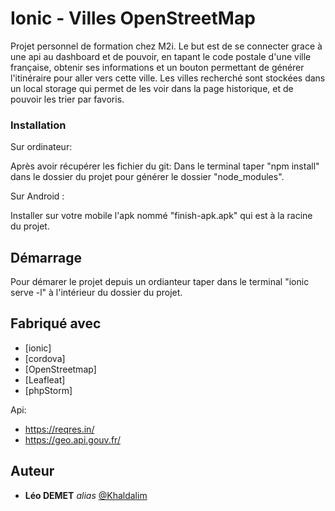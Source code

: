 # Ionic - Villes OpenStreetMap

Projet personnel de formation chez M2i.
Le but est de se connecter grace à une api au dashboard et de pouvoir, en tapant le code postale d'une ville française, obtenir ses informations et un bouton permettant de générer l'itinéraire pour aller vers cette ville.
Les villes recherché sont stockées dans un local storage qui permet de les voir dans la page historique, et de pouvoir les trier par favoris.


### Installation

Sur ordinateur:

Après avoir récupérer les fichier du git:
Dans le terminal taper "npm install" dans le dossier du projet pour générer le dossier "node_modules".


Sur Android :

Installer sur votre mobile l'apk nommé "finish-apk.apk" qui est à la racine du projet.


## Démarrage

Pour démarer le projet depuis un ordianteur taper dans le terminal "ionic serve -l" à l'intérieur du dossier du projet.


## Fabriqué avec

* [ionic]
* [cordova]
* [OpenStreetmap]
* [Leafleat]
* [phpStorm]

Api:
* https://reqres.in/
* https://geo.api.gouv.fr/


## Auteur

* **Léo DEMET** _alias_ [@Khaldalim](https://github.com/khaldalim)
